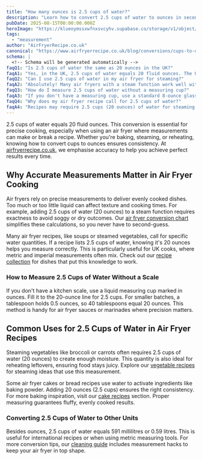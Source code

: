```yaml
---
title: "How many ounces is 2.5 cups of water?"
description: "Learn how to convert 2.5 cups of water to ounces in seconds. Perfect for air fryer recipes and precise cooking measurements."
pubDate: 2025-08-15T00:00:00.000Z
heroImage: "https://klueoymssxwfnxsvcyhv.supabase.co/storage/v1/object/public/Shmucket/how-many-ounces-is-2-5-cups-of-water.webp"
tags:
  - "measurement"
author: "AirFryerRecipe.co.uk"
canonical: "https://www.airfryerrecipe.co.uk/blog/conversions/cups-to-ounces/how-many-ounces-is-2-5-cups-of-water"
schema: |
  <!-- Schema will be generated automatically -->
faqQ1: "Is 2.5 cups of water the same as 20 ounces in the UK?"
faqA1: "Yes, in the UK, 2.5 cups of water equals 20 fluid ounces. The UK uses the imperial system for fluid measurements, so this conversion is consistent. Always use a liquid measuring cup for accuracy in recipes."
faqQ2: "Can I use 2.5 cups of water in my air fryer for steaming?"
faqA2: "Absolutely! Many air fryers with a steam function work well with 2.5 cups (20 ounces) of water. Just ensure your model supports steaming and follow the manufacturer's guidelines to avoid overfilling."
faqQ3: "How do I measure 2.5 cups of water without a measuring cup?"
faqA3: "If you don't have a measuring cup, use a standard 8-ounce glass. Fill it 2.5 times to get 20 ounces. Alternatively, 40 tablespoons equal 2.5 cups, though this method is less practical for large quantities."
faqQ4: "Why does my air fryer recipe call for 2.5 cups of water?"
faqA4: "Recipes may require 2.5 cups (20 ounces) of water for steaming, hydrating ingredients, or creating steam to prevent drying. Always measure carefully, as too much water can affect cooking times and textures."
---
```

<p>2.5 cups of water equals 20 fluid ounces. This conversion is essential for precise cooking, especially when using an air fryer where measurements can make or break a recipe. Whether you're baking, steaming, or reheating, knowing how to convert cups to ounces ensures consistency. At <a href=https://www.airfryerrecipe.co.uk/>airfryerrecipe.co.uk</a>, we emphasise accuracy to help you achieve perfect results every time.</p>  

<h2>Why Accurate Measurements Matter in Air Fryer Cooking</h2>  
<p>Air fryers rely on precise measurements to deliver evenly cooked dishes. Too much or too little liquid can affect texture and cooking times. For example, adding 2.5 cups of water (20 ounces) to a steam function requires exactness to avoid soggy or dry outcomes. Our <a href=https://www.airfryerrecipe.co.uk/air-fryer-conversion-chart>air fryer conversion chart</a> simplifies these calculations, so you never have to second-guess.</p>  

<p>Many air fryer recipes, like soups or steamed vegetables, call for specific water quantities. If a recipe lists 2.5 cups of water, knowing it's 20 ounces helps you measure correctly. This is particularly useful for UK cooks, where metric and imperial measurements often mix. Check out our <a href=https://www.airfryerrecipe.co.uk/recipes>recipe collection</a> for dishes that put this knowledge to work.</p>  

<h3>How to Measure 2.5 Cups of Water Without a Scale</h3>  
<p>If you don't have a kitchen scale, use a liquid measuring cup marked in ounces. Fill it to the 20-ounce line for 2.5 cups. For smaller batches, a tablespoon holds 0.5 ounces, so 40 tablespoons equal 20 ounces. This method is handy for air fryer sauces or marinades where precision matters.</p>  

<h2>Common Uses for 2.5 Cups of Water in Air Fryer Recipes</h2>  
<p>Steaming vegetables like broccoli or carrots often requires 2.5 cups of water (20 ounces) to create enough moisture. This quantity is also ideal for reheating leftovers, ensuring food stays juicy. Explore our <a href=https://www.airfryerrecipe.co.uk/recipe-category/vegetables>vegetable recipes</a> for steaming ideas that use this measurement.</p>  

<p>Some air fryer cakes or bread recipes use water to activate ingredients like baking powder. Adding 20 ounces (2.5 cups) ensures the right consistency. For more baking inspiration, visit our <a href=https://www.airfryerrecipe.co.uk/recipe-category/cakes>cake recipes</a> section. Proper measuring guarantees fluffy, evenly cooked results.</p>  

<h3>Converting 2.5 Cups of Water to Other Units</h3>  
<p>Besides ounces, 2.5 cups of water equals 591 millilitres or 0.59 litres. This is useful for international recipes or when using metric measuring tools. For more conversion tips, our <a href=https://www.airfryerrecipe.co.uk/air-fryer-cleaner>cleaning guide</a> includes measurement hacks to keep your air fryer in top shape.</p>
